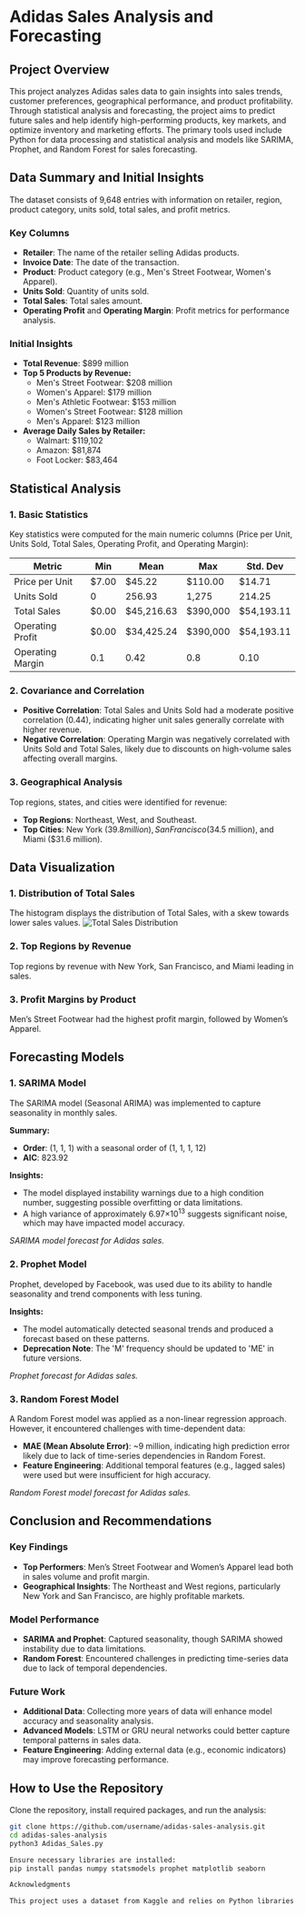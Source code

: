 # Adidas Sales Analysis and Forecasting

## Project Overview

This project analyzes Adidas sales data to gain insights into sales trends, customer preferences, geographical performance, and product profitability. Through statistical analysis and forecasting, the project aims to predict future sales and help identify high-performing products, key markets, and optimize inventory and marketing efforts. The primary tools used include Python for data processing and statistical analysis and models like SARIMA, Prophet, and Random Forest for sales forecasting.

## Data Summary and Initial Insights

The dataset consists of 9,648 entries with information on retailer, region, product category, units sold, total sales, and profit metrics.

### Key Columns

- **Retailer**: The name of the retailer selling Adidas products.
- **Invoice Date**: The date of the transaction.
- **Product**: Product category (e.g., Men's Street Footwear, Women's Apparel).
- **Units Sold**: Quantity of units sold.
- **Total Sales**: Total sales amount.
- **Operating Profit** and **Operating Margin**: Profit metrics for performance analysis.

### Initial Insights

- **Total Revenue**: $899 million
- **Top 5 Products by Revenue:**
  - Men's Street Footwear: $208 million
  - Women's Apparel: $179 million
  - Men's Athletic Footwear: $153 million
  - Women's Street Footwear: $128 million
  - Men's Apparel: $123 million
- **Average Daily Sales by Retailer:**
  - Walmart: $119,102
  - Amazon: $81,874
  - Foot Locker: $83,464

## Statistical Analysis

### 1. Basic Statistics

Key statistics were computed for the main numeric columns (Price per Unit, Units Sold, Total Sales, Operating Profit, and Operating Margin):

| Metric            |     Min     |     Mean     |     Max     | Std. Dev   |
|-------------------|-------------|--------------|-------------|------------|
| Price per Unit    | $7.00       | $45.22       | $110.00     | $14.71     |
| Units Sold        | 0           | 256.93       | 1,275       | 214.25     |
| Total Sales       | $0.00       | $45,216.63   | $390,000    | $54,193.11 |
| Operating Profit  | $0.00       | $34,425.24   | $390,000    | $54,193.11 |
| Operating Margin  | 0.1         | 0.42         | 0.8         | 0.10       |

### 2. Covariance and Correlation

- **Positive Correlation**: Total Sales and Units Sold had a moderate positive correlation (0.44), indicating higher unit sales generally correlate with higher revenue.
- **Negative Correlation**: Operating Margin was negatively correlated with Units Sold and Total Sales, likely due to discounts on high-volume sales affecting overall margins.

### 3. Geographical Analysis

Top regions, states, and cities were identified for revenue:

- **Top Regions**: Northeast, West, and Southeast.
- **Top Cities**: New York ($39.8 million), San Francisco ($34.5 million), and Miami ($31.6 million).

## Data Visualization

### 1. Distribution of Total Sales

The histogram displays the distribution of Total Sales, with a skew towards lower sales values.
![Total Sales Distribution](Images/Total_Sales_Distribution_by_Product.png)


### 2. Top Regions by Revenue

Top regions by revenue with New York, San Francisco, and Miami leading in sales.

### 3. Profit Margins by Product

Men’s Street Footwear had the highest profit margin, followed by Women’s Apparel.

## Forecasting Models

### 1. SARIMA Model

The SARIMA model (Seasonal ARIMA) was implemented to capture seasonality in monthly sales.

**Summary:**

- **Order**: (1, 1, 1) with a seasonal order of (1, 1, 1, 12)
- **AIC**: 823.92

**Insights:**

- The model displayed instability warnings due to a high condition number, suggesting possible overfitting or data limitations.
- A high variance of approximately 6.97×10<sup>13</sup> suggests significant noise, which may have impacted model accuracy.

*SARIMA model forecast for Adidas sales.*

### 2. Prophet Model

Prophet, developed by Facebook, was used due to its ability to handle seasonality and trend components with less tuning.

**Insights:**

- The model automatically detected seasonal trends and produced a forecast based on these patterns.
- **Deprecation Note**: The 'M' frequency should be updated to 'ME' in future versions.

*Prophet forecast for Adidas sales.*

### 3. Random Forest Model

A Random Forest model was applied as a non-linear regression approach. However, it encountered challenges with time-dependent data:

- **MAE (Mean Absolute Error)**: ~9 million, indicating high prediction error likely due to lack of time-series dependencies in Random Forest.
- **Feature Engineering**: Additional temporal features (e.g., lagged sales) were used but were insufficient for high accuracy.

*Random Forest model forecast for Adidas sales.*

## Conclusion and Recommendations

### Key Findings

- **Top Performers**: Men’s Street Footwear and Women’s Apparel lead both in sales volume and profit margin.
- **Geographical Insights**: The Northeast and West regions, particularly New York and San Francisco, are highly profitable markets.

### Model Performance

- **SARIMA and Prophet**: Captured seasonality, though SARIMA showed instability due to data limitations.
- **Random Forest**: Encountered challenges in predicting time-series data due to lack of temporal dependencies.

### Future Work

- **Additional Data**: Collecting more years of data will enhance model accuracy and seasonality analysis.
- **Advanced Models**: LSTM or GRU neural networks could better capture temporal patterns in sales data.
- **Feature Engineering**: Adding external data (e.g., economic indicators) may improve forecasting performance.

## How to Use the Repository

Clone the repository, install required packages, and run the analysis:

```bash
git clone https://github.com/username/adidas-sales-analysis.git
cd adidas-sales-analysis
python3 Adidas_Sales.py

Ensure necessary libraries are installed:
pip install pandas numpy statsmodels prophet matplotlib seaborn

Acknowledgments

This project uses a dataset from Kaggle and relies on Python libraries such as pandas, statsmodels, prophet, and sklearn for analysis. Visualizations were created with matplotlib and seaborn.
